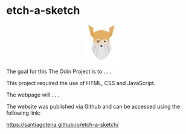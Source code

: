 # etch-a-sketch

<p align="center">
<img src="https://github.com/santiagotena/assets/blob/master/logos/TOP%20logo.png?raw=true" alt="The Odin Project Logo" width="100" height="100">
</p>
 
The goal for this The Odin Project is to ... .
 
This project required the use of HTML, CSS and JavaScript.

The webpage will ... .

The website was published via Github and can be accessed using the following link:
 
https://santiagotena.github.io/etch-a-sketch/
